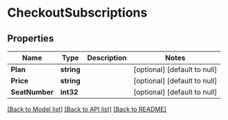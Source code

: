 # CheckoutSubscriptions

## Properties
Name | Type | Description | Notes
------------ | ------------- | ------------- | -------------
**Plan** | **string** |  | [optional] [default to null]
**Price** | **string** |  | [optional] [default to null]
**SeatNumber** | **int32** |  | [optional] [default to null]

[[Back to Model list]](../README.md#documentation-for-models) [[Back to API list]](../README.md#documentation-for-api-endpoints) [[Back to README]](../README.md)

